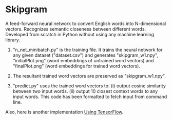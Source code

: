 # Skipgram
A feed-forward neural network to convert English words into N-dimensional vectors. Recognizes semantic closeness between different words. Developed from scratch in Python without using any machine learning library.

1. "n_net_minibatch.py" is the training file. It trains the neural network for any given dataset ("dataset.csv") and generates "skipgram_w1.npy", "initialPlot.png" (word embeddings of untrained word vectors) and "finalPlot.png" (word embeddings for trained word vectors).

2. The resultant trained word vectors  are preserved as "skipgram_w1.npy".

3. "predict.py" uses the trained word vectors to: (i) output cosine similarity between two input words. (ii) output 10 closest context words to any input words. This code has been formatted to fetch input from command line.

Also, here is another implementation [Using TensorFlow](https://github.com/rajshrivastava/Word-embeddings).
